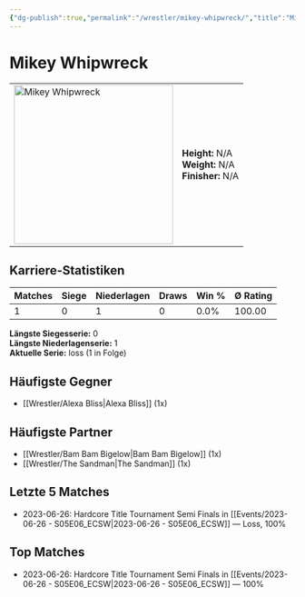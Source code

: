 ```yaml
---
{"dg-publish":true,"permalink":"/wrestler/mikey-whipwreck/","title":"Mikey Whipwreck","tags":["wrestler"],"noteIcon":""}
---
```



# Mikey Whipwreck

<table>
        <tr>
        <td><img src="https://github.com/CptSpaulding1980/choke-slam-wrestling/releases/download/images/Mikey_Whipwreck.png" width="280" alt="Mikey Whipwreck"></td>
        <td>
        <b>Height:</b> N/A<br>
        <b>Weight:</b> N/A<br>
        <b>Finisher:</b> N/A<br>
        </td>
        </tr>
        </table>
        

## Karriere-Statistiken

| Matches | Siege | Niederlagen | Draws | Win % | Ø Rating |
|---------|-------|-------------|-------|-------|-----------|
| 1 | 0 | 1 | 0 | 0.0% | 100.00 |

**Längste Siegesserie:** 0<br>**Längste Niederlagenserie:** 1<br>**Aktuelle Serie:** loss (1 in Folge)


## Häufigste Gegner
- [[Wrestler/Alexa Bliss\|Alexa Bliss]] (1x)

## Häufigste Partner
- [[Wrestler/Bam Bam Bigelow\|Bam Bam Bigelow]] (1x)
- [[Wrestler/The Sandman\|The Sandman]] (1x)

## Letzte 5 Matches
- 2023-06-26: Hardcore Title Tournament Semi Finals in [[Events/2023-06-26 - S05E06_ECSW\|2023-06-26 - S05E06_ECSW]] — Loss, 100%

## Top Matches
- 2023-06-26: Hardcore Title Tournament Semi Finals in [[Events/2023-06-26 - S05E06_ECSW\|2023-06-26 - S05E06_ECSW]] — 100%
